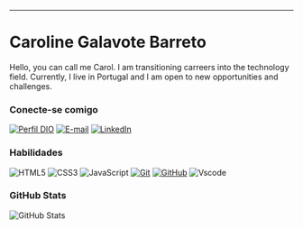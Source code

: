 ---

# Caroline Galavote Barreto

Hello, you can call me Carol. 
I am transitioning carreers into the technology field.
Currently, I live in Portugal and I am open to new opportunities and challenges.

### Conecte-se comigo

[![Perfil DIO](https://img.shields.io/badge/-Meu%20Perfil%20na%20DIO-30A3DC?style=for-the-badge)](https://web.dio.me/users/cgalavote/)
[![E-mail](https://img.shields.io/badge/-Email-000?style=for-the-badge&logo=microsoft-outlook&logoColor=E94D5F)](mailto:cgalavote@gmail.com)
[![LinkedIn](https://img.shields.io/badge/-LinkedIn-000?style=for-the-badge&logo=linkedin&logoColor=30A3DC)](https://pt.linkedin.com/in/caroline-galavote-82b309119?trk=people-guest_people_search-card)

### Habilidades

![HTML5](https://img.shields.io/badge/HTML-000?style=for-the-badge&logo=html5&logoColor=30A3DC)
![CSS3](https://img.shields.io/badge/CSS3-000?style=for-the-badge&logo=css3&logoColor=E94D5F)
![JavaScript](https://img.shields.io/badge/JavaScript-000?style=for-the-badge&logo=javascript&logoColor=30A3DC)
[![Git](https://img.shields.io/badge/Git-000?style=for-the-badge&logo=git&logoColor=E94D5F)](https://git-scm.com/doc)
[![GitHub](https://img.shields.io/badge/GitHub-000?style=for-the-badge&logo=github&logoColor=30A3DC)](https://github.com/cgalavote/)
![Vscode](https://img.shields.io/badge/Vscode-007ACC?style=for-the-badge&logo=visual-studio-code&logoColor=white)

### GitHub Stats

![GitHub Stats](https://github-readme-stats.vercel.app/api?username=cgalavote&theme=transparent&bg_color=000&border_color=30A3DC&show_icons=true&icon_color=30A3DC&title_color=E94D5F&text_color=FFF&hide=stars)


